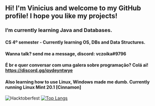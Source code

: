 ## Hi! I'm Vinicius and welcome to my GitHub profile! I hope you like my projects!

### I’m currently learning Java and Databases.
#### CS 4º semester - Currently learning OS, DBs and Data Structures.
#### Wanna talk? send me a message, discord: vczoika#9796
#### É br e quer conversar com uma galera sobre programação? Colá ai! https://discord.gg/qydeyntwye
#### Also learning how to use Linux, Windows made me dumb. Currently running Linux Mint 20.1 [Cinnamon]




![Hacktoberfest](https://cdn.discordapp.com/attachments/594033079123705866/767579090055462922/unknown.png)
[![Top Langs](https://github-readme-stats.vercel.app/api/top-langs/?username=vczoika&layout=compact)](https://github.com/vczoika/github-readme-stats)



